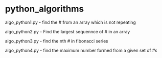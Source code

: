 # python_algorithms

algo_python1.py - find the # from an array which is not repeating

algo_python2.py - Find the largest sequennce of # in an array

algo_python3.py - find the nth # in fibonacci series

algo_python4.py - find the maximum number formed from a given set of #s
